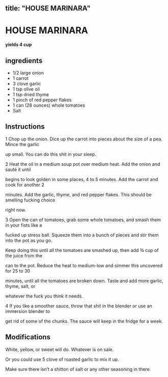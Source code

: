 

title: "HOUSE MARINARA"
---
# HOUSE MARINARA



#### yields  4 cup


## ingredients
* 1/2 large onion 
* 1 carrot 
* 3 clove garlic 
* 1 tsp olive oil 
* 1 tsp dried thyme 
* 1 pinch of red pepper flakes 
* 1 can (28 ounces) whole tomatoes 
* Salt 



## Instructions
1 Chop up the onion. Dice up the carrot into pieces about the size of a pea. Mince the garlic

up small. You can do this shit in your sleep.

2 Heat the oil in a medium soup pot over medium heat. Add the onion and sauté it until

begins to look golden in some places, 4 to 5 minutes. Add the carrot and cook for another 2

minutes. Add the garlic, thyme, and red pepper flakes. This should be smelling fucking choice

right now.

3 Open the can of tomatoes, grab some whole tomatoes, and smash them in your fists like a

fucked up stress ball. Squeeze them into a bunch of pieces and stir them into the pot as you go.

Keep doing this until all the tomatoes are smashed up, then add ¾ cup of the juice from the

can to the pot. Reduce the heat to medium-low and simmer this uncovered for 25 to 30

minutes, until all the tomatoes are broken down. Taste and add more garlic, thyme, salt, or

whatever the fuck you think it needs.

4 If you like a smoother sauce, throw that shit in the blender or use an immersion blender to

get rid of some of the chunks. The sauce will keep in the fridge for a week.



## Modifications
White, yellow, or sweet will do. Whatever is on sale.

 Or you could use 5 clove of roasted garlic to mix it up.

 Make sure there isn’t a shitton of salt or any other seasoning in there.




